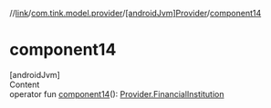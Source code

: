 //[link](../../index.md)/[com.tink.model.provider](../index.md)/[[androidJvm]Provider](index.md)/[component14](component14.md)



# component14  
[androidJvm]  
Content  
operator fun [component14](component14.md)(): [Provider.FinancialInstitution](-financial-institution/index.md)  



